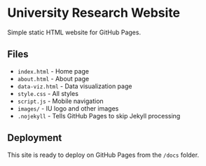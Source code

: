 # University Research Website

Simple static HTML website for GitHub Pages.

## Files
- `index.html` - Home page
- `about.html` - About page
- `data-viz.html` - Data visualization page
- `style.css` - All styles
- `script.js` - Mobile navigation
- `images/` - IU logo and other images
- `.nojekyll` - Tells GitHub Pages to skip Jekyll processing

## Deployment
This site is ready to deploy on GitHub Pages from the `/docs` folder.
